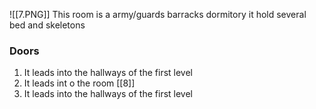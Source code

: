 ![[7.PNG]]
This room is a army/guards barracks dormitory it hold several bed and skeletons
### Doors
1. It leads into the hallways of the first level
2. It leads int o the room [[8]]
3. It leads into the hallways of the first level